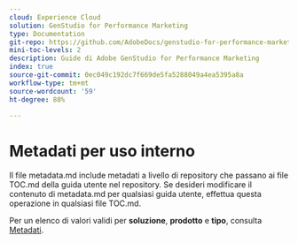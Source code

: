 ```yaml
---
cloud: Experience Cloud
solution: GenStudio for Performance Marketing
type: Documentation
git-repo: https://github.com/AdobeDocs/genstudio-for-performance-marketing.it-IT
mini-toc-levels: 2
description: Guide di Adobe GenStudio for Performance Marketing
index: true
source-git-commit: 0ec049c192dc7f669de5fa5288049a4ea5395a8a
workflow-type: tm+mt
source-wordcount: '59'
ht-degree: 88%

---
```



# Metadati per uso interno

Il file metadata.md include metadati a livello di repository che passano ai file TOC.md della guida utente nel repository. Se desideri modificare il contenuto di metadata.md per qualsiasi guida utente, effettua questa operazione in qualsiasi file TOC.md.

Per un elenco di valori validi per **soluzione**, **prodotto** e **tipo**, consulta [Metadati](https://experienceleague.adobe.com/docs/authoring-guide-exl/using/editing/user-guide-setup/metadata.html?lang=it).

